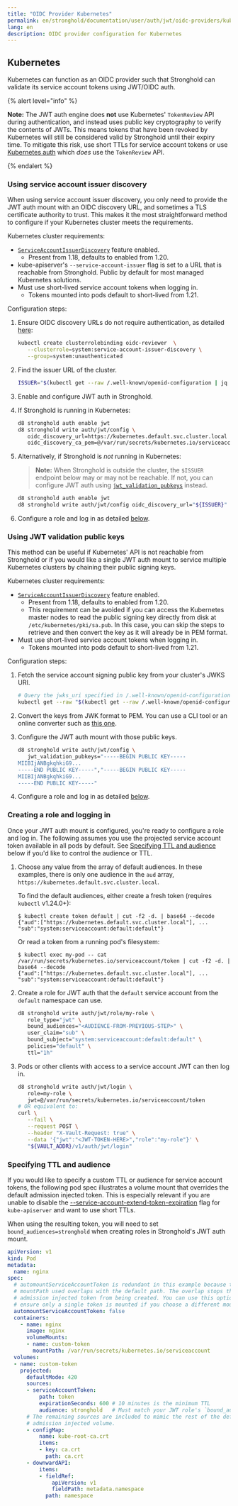 ```yaml
---
title: "OIDC Provider Kubernetes"
permalink: en/stronghold/documentation/user/auth/jwt/oidc-providers/kubernetes.html
lang: en
description: OIDC provider configuration for Kubernetes
---
```


## Kubernetes

Kubernetes can function as an OIDC provider such that Stronghold can validate its
service account tokens using JWT/OIDC auth.

{% alert level="info" %}

**Note:** The JWT auth engine does **not** use Kubernetes' `TokenReview` API
during authentication, and instead uses public key cryptography to verify the
contents of JWTs. This means tokens that have been revoked by Kubernetes will
still be considered valid by Stronghold until their expiry time. To mitigate this
risk, use short TTLs for service account tokens or use
[Kubernetes auth](../../kubernetes.html) which _does_ use the `TokenReview` API.

{% endalert %}

### Using service account issuer discovery

When using service account issuer discovery, you only need to provide the JWT
auth mount with an OIDC discovery URL, and sometimes a TLS certificate authority
to trust. This makes it the most straightforward method to configure if your
Kubernetes cluster meets the requirements.

Kubernetes cluster requirements:

* [`ServiceAccountIssuerDiscovery`][k8s-sa-issuer-discovery] feature enabled.
  * Present from 1.18, defaults to enabled from 1.20.
* kube-apiserver's `--service-account-issuer` flag is set to a URL that is
  reachable from Stronghold. Public by default for most managed Kubernetes solutions.
* Must use short-lived service account tokens when logging in.
  * Tokens mounted into pods default to short-lived from 1.21.

Configuration steps:

1. Ensure OIDC discovery URLs do not require authentication, as detailed
   [here][k8s-sa-issuer-discovery]:

   ```bash
   kubectl create clusterrolebinding oidc-reviewer  \
      --clusterrole=system:service-account-issuer-discovery \
      --group=system:unauthenticated
   ```

1. Find the issuer URL of the cluster.

   ```bash
   ISSUER="$(kubectl get --raw /.well-known/openid-configuration | jq -r '.issuer')"
   ```

1. Enable and configure JWT auth in Stronghold.

1. If Stronghold is running in Kubernetes:

     ```bash
     d8 stronghold auth enable jwt
     d8 stronghold write auth/jwt/config \
        oidc_discovery_url=https://kubernetes.default.svc.cluster.local \
        oidc_discovery_ca_pem=@/var/run/secrets/kubernetes.io/serviceaccount/ca.crt
     ```

1. Alternatively, if Stronghold is _not_ running in Kubernetes:

   > **Note:** When Stronghold is outside the cluster, the `$ISSUER` endpoint below may or may not be reachable. If not, you can configure JWT auth using [`jwt_validation_pubkeys`](#using-jwt-validation-public-keys) instead.

   ```bash
   d8 stronghold auth enable jwt
   d8 stronghold write auth/jwt/config oidc_discovery_url="${ISSUER}"
   ```

1. Configure a role and log in as detailed [below](#creating-a-role-and-logging-in).

   [k8s-sa-issuer-discovery]: https://kubernetes.io/docs/tasks/configure-pod-container/configure-service-account/#service-account-issuer-discovery

### Using JWT validation public keys

This method can be useful if Kubernetes' API is not reachable from Stronghold or if
you would like a single JWT auth mount to service multiple Kubernetes clusters
by chaining their public signing keys.

Kubernetes cluster requirements:

* [`ServiceAccountIssuerDiscovery`][k8s-sa-issuer-discovery] feature enabled.
  * Present from 1.18, defaults to enabled from 1.20.
  * This requirement can be avoided if you can access the Kubernetes master
    nodes to read the public signing key directly from disk at
    `/etc/kubernetes/pki/sa.pub`. In this case, you can skip the steps to
    retrieve and then convert the key as it will already be in PEM format.
* Must use short-lived service account tokens when logging in.
  * Tokens mounted into pods default to short-lived from 1.21.

Configuration steps:

1. Fetch the service account signing public key from your cluster's JWKS URI.

   ```bash
   # Query the jwks_uri specified in /.well-known/openid-configuration
   kubectl get --raw "$(kubectl get --raw /.well-known/openid-configuration | jq -r '.jwks_uri' | sed -r 's/.*\.[^/]+(.*)/\1/')"
   ```

1. Convert the keys from JWK format to PEM. You can use a CLI tool or an online
   converter such as [this one][jwk-to-pem].

1. Configure the JWT auth mount with those public keys.

   ```bash
   d8 stronghold write auth/jwt/config \
      jwt_validation_pubkeys="-----BEGIN PUBLIC KEY-----
   MIIBIjANBgkqhkiG9...
   -----END PUBLIC KEY-----","-----BEGIN PUBLIC KEY-----
   MIIBIjANBgkqhkiG9...
   -----END PUBLIC KEY-----"
   ```

1. Configure a role and log in as detailed [below](#creating-a-role-and-logging-in).

[jwk-to-pem]: https://8gwifi.org/jwkconvertfunctions.jsp

### Creating a role and logging in

Once your JWT auth mount is configured, you're ready to configure a role and
log in. The following assumes you use the projected service account token
available in all pods by default. See [Specifying TTL and audience](#specifying-ttl-and-audience)
below if you'd like to control the audience or TTL.

1. Choose any value from the array of default audiences. In these examples,
   there is only one audience in the `aud` array,
   `https://kubernetes.default.svc.cluster.local`.

   To find the default audiences, either create a fresh token (requires
   `kubectl` v1.24.0+):

   ```shell-session
   $ kubectl create token default | cut -f2 -d. | base64 --decode
   {"aud":["https://kubernetes.default.svc.cluster.local"], ... "sub":"system:serviceaccount:default:default"}
   ```

   Or read a token from a running pod's filesystem:

   ```shell-session
   $ kubectl exec my-pod -- cat /var/run/secrets/kubernetes.io/serviceaccount/token | cut -f2 -d. | base64 --decode
   {"aud":["https://kubernetes.default.svc.cluster.local"], ... "sub":"system:serviceaccount:default:default"}
   ```

1. Create a role for JWT auth that the `default` service account from the
   `default` namespace can use.

   ```bash
   d8 stronghold write auth/jwt/role/my-role \
      role_type="jwt" \
      bound_audiences="<AUDIENCE-FROM-PREVIOUS-STEP>" \
      user_claim="sub" \
      bound_subject="system:serviceaccount:default:default" \
      policies="default" \
      ttl="1h"
   ```

1. Pods or other clients with access to a service account JWT can then log in.

   ```bash
   d8 stronghold write auth/jwt/login \
      role=my-role \
      jwt=@/var/run/secrets/kubernetes.io/serviceaccount/token
   # OR equivalent to:
   curl \
      --fail \
      --request POST \
      --header "X-Vault-Request: true" \
      --data '{"jwt":"<JWT-TOKEN-HERE>","role":"my-role"}' \
      "${VAULT_ADDR}/v1/auth/jwt/login"
   ```

### Specifying TTL and audience

If you would like to specify a custom TTL or audience for service account tokens,
the following pod spec illustrates a volume mount that overrides the default
admission injected token. This is especially relevant if you are unable to
disable the [--service-account-extend-token-expiration][k8s-extended-tokens]
flag for `kube-apiserver` and want to use short TTLs.

When using the resulting token, you will need to set `bound_audiences=stronghold`
when creating roles in Stronghold's JWT auth mount.

```yaml
apiVersion: v1
kind: Pod
metadata:
  name: nginx
spec:
  # automountServiceAccountToken is redundant in this example because the
  # mountPath used overlaps with the default path. The overlap stops the default
  # admission injected token from being created. You can use this option to
  # ensure only a single token is mounted if you choose a different mount path.
  automountServiceAccountToken: false
  containers:
    - name: nginx
      image: nginx
      volumeMounts:
      - name: custom-token
        mountPath: /var/run/secrets/kubernetes.io/serviceaccount
  volumes:
  - name: custom-token
    projected:
      defaultMode: 420
      sources:
      - serviceAccountToken:
          path: token
          expirationSeconds: 600 # 10 minutes is the minimum TTL
          audience: stronghold   # Must match your JWT role's `bound_audiences`
      # The remaining sources are included to mimic the rest of the default
      # admission injected volume.
      - configMap:
          name: kube-root-ca.crt
          items:
          - key: ca.crt
            path: ca.crt
      - downwardAPI:
          items:
          - fieldRef:
              apiVersion: v1
              fieldPath: metadata.namespace
            path: namespace
```

[k8s-extended-tokens]: https://kubernetes.io/docs/reference/command-line-tools-reference/kube-apiserver/#options

